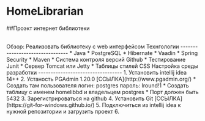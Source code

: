 # HomeLibrarian
##Проэкт интернет библиотеки

</br>
Обзор: Реализовать библиотеку с web интерфейсом
Технгологии 
--------------------------------
* Java
* PostgreSQL
* Hibernate
* Vaadin
* Spring Security
* Maven
* Система контроля версий Github
* Тестирование Junit
* Сервер Tomcat или Jetty
* Таблицы стилей CSS
Настройка среды разработки 
----------------------------------
1. Установить intellij idea 14++
2. Устаность PGAdmin 1.20.0 [ССЫЛКА](http://www.pgadmin.org/)
    * Создать там пользователя логин: postgres пароль: Iround!1 
    * Создать таблицу с именем homelibbd и владельцем postgres
    * Порт должен быть 5432
3. Зарегистрироваться на github
4. Установить Git [ССЫЛКА](https://git-for-windows.github.io/)
5. Подключиться из intellij idea к нужной репозитории и загрузить проект
6. 
    
